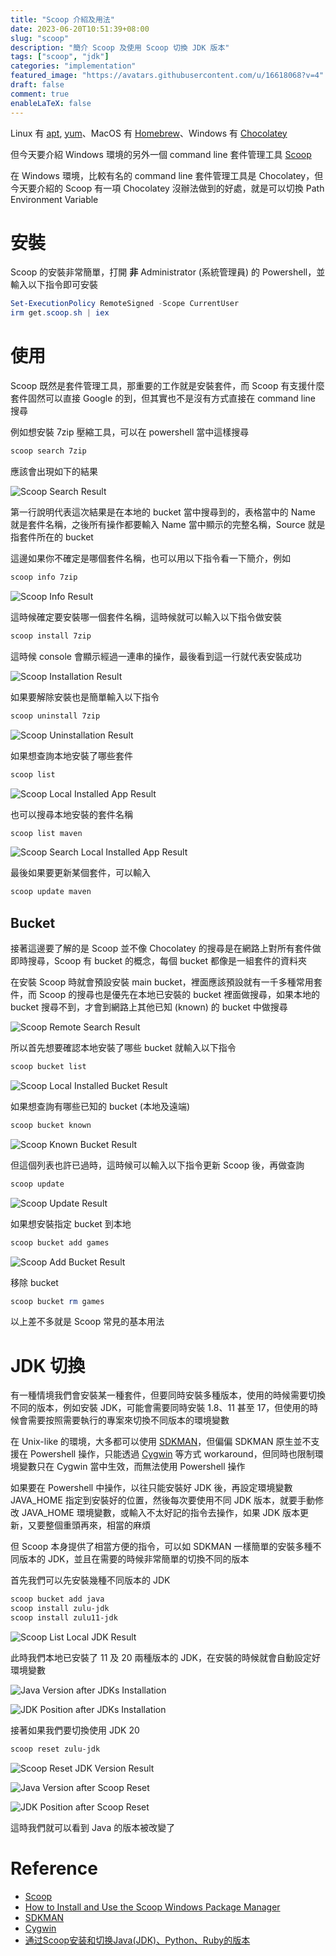 ```yaml
---
title: "Scoop 介紹及用法"
date: 2023-06-20T10:51:39+08:00
slug: "scoop"
description: "簡介 Scoop 及使用 Scoop 切換 JDK 版本"
tags: ["scoop", "jdk"]
categories: "implementation"
featured_image: "https://avatars.githubusercontent.com/u/16618068?v=4"
draft: false
comment: true
enableLaTeX: false
---
```

Linux 有 [apt](https://salsa.debian.org/apt-team/apt), [yum](http://yum.baseurl.org/gitweb/)、MacOS 有 [Homebrew](https://brew.sh/)、Windows 有 [Chocolatey](https://chocolatey.org/)

但今天要介紹 Windows 環境的另外一個 command line 套件管理工具 [Scoop](https://scoop.sh/)

在 Windows 環境，比較有名的 command line 套件管理工具是 Chocolatey，但今天要介紹的 Scoop 有一項 Chocolatey 沒辦法做到的好處，就是可以切換 Path Environment Variable

# 安裝

Scoop 的安裝非常簡單，打開 **非** Administrator (系統管理員) 的 Powershell，並輸入以下指令即可安裝

```powershell
Set-ExecutionPolicy RemoteSigned -Scope CurrentUser
irm get.scoop.sh | iex
```

# 使用

Scoop 既然是套件管理工具，那重要的工作就是安裝套件，而 Scoop 有支援什麼套件固然可以直接 Google 的到，但其實也不是沒有方式直接在 command line 搜尋

例如想安裝 7zip 壓縮工具，可以在 powershell 當中這樣搜尋

```powershell
scoop search 7zip
```

應該會出現如下的結果

![Scoop Search Result](https://res.cloudinary.com/dcvgho2zc/image/upload/v1687230278/Tech%20Blog/Scoop/image-20230620-014307.png)

第一行說明代表這次結果是在本地的 bucket 當中搜尋到的，表格當中的 Name 就是套件名稱，之後所有操作都要輸入 Name 當中顯示的完整名稱，Source 就是指套件所在的 bucket

這邊如果你不確定是哪個套件名稱，也可以用以下指令看一下簡介，例如

```powershell
scoop info 7zip
```

![Scoop Info Result](https://res.cloudinary.com/dcvgho2zc/image/upload/v1687230369/Tech%20Blog/Scoop/image-20230620-014436.png)

這時候確定要安裝哪一個套件名稱，這時候就可以輸入以下指令做安裝

```powershell
scoop install 7zip
```

這時候 console 會顯示經過一連串的操作，最後看到這一行就代表安裝成功

![Scoop Installation Result](https://res.cloudinary.com/dcvgho2zc/image/upload/v1687230433/Tech%20Blog/Scoop/image-20230620-014915.png)

如果要解除安裝也是簡單輸入以下指令

```powershell
scoop uninstall 7zip
```

![Scoop Uninstallation Result](https://res.cloudinary.com/dcvgho2zc/image/upload/v1687230487/Tech%20Blog/Scoop/image-20230620-015010.png)

如果想查詢本地安裝了哪些套件

```powershell
scoop list
```

![Scoop Local Installed App Result](https://res.cloudinary.com/dcvgho2zc/image/upload/v1687230536/Tech%20Blog/Scoop/image-20230620-021418.png)

也可以搜尋本地安裝的套件名稱

```powershell
scoop list maven
```

![Scoop Search Local Installed App Result](https://res.cloudinary.com/dcvgho2zc/image/upload/v1687230599/Tech%20Blog/Scoop/image-20230620-021507.png)

最後如果要更新某個套件，可以輸入

```powershell
scoop update maven
```

## Bucket

接著這邊要了解的是 Scoop 並不像 Chocolatey 的搜尋是在網路上對所有套件做即時搜尋，Scoop 有 bucket 的概念，每個 bucket 都像是一組套件的資料夾

在安裝 Scoop 時就會預設安裝 main bucket，裡面應該預設就有一千多種常用套件，而 Scoop 的搜尋也是優先在本地已安裝的 bucket 裡面做搜尋，如果本地的 bucket 搜尋不到，才會到網路上其他已知 (known) 的 bucket 中做搜尋

![Scoop Remote Search Result](https://res.cloudinary.com/dcvgho2zc/image/upload/v1687230679/Tech%20Blog/Scoop/image-20230620-020010.png)

所以首先想要確認本地安裝了哪些 bucket 就輸入以下指令

```powershell
scoop bucket list
```

![Scoop Local Installed Bucket Result](https://res.cloudinary.com/dcvgho2zc/image/upload/v1687230729/Tech%20Blog/Scoop/image-20230620-015142.png)

如果想查詢有哪些已知的 bucket (本地及遠端)

```powershell
scoop bucket known
```

![Scoop Known Bucket Result](https://res.cloudinary.com/dcvgho2zc/image/upload/v1687230786/Tech%20Blog/Scoop/image-20230620-015400.png)

但這個列表也許已過時，這時候可以輸入以下指令更新 Scoop 後，再做查詢

```powershell
scoop update
```

![Scoop Update Result](https://res.cloudinary.com/dcvgho2zc/image/upload/v1687230834/Tech%20Blog/Scoop/image-20230620-015513.png)

如果想安裝指定 bucket 到本地

```powershell
scoop bucket add games
```

![Scoop Add Bucket Result](https://res.cloudinary.com/dcvgho2zc/image/upload/v1687230885/Tech%20Blog/Scoop/image-20230620-020309.png)

移除 bucket

```powershell
scoop bucket rm games
```

以上差不多就是 Scoop 常見的基本用法

# JDK 切換

有一種情境我們會安裝某一種套件，但要同時安裝多種版本，使用的時候需要切換不同的版本，例如安裝 JDK，可能會需要同時安裝 1.8、11 甚至 17，但使用的時候會需要按照需要執行的專案來切換不同版本的環境變數

在 Unix-like 的環境，大多都可以使用 [SDKMAN](https://sdkman.io/)，但偏偏 SDKMAN 原生並不支援在 Powershell 操作，只能透過 [Cygwin](https://www.cygwin.com/) 等方式 workaround，但同時也限制環境變數只在 Cygwin 當中生效，而無法使用 Powershell 操作

如果要在 Powershell 中操作，以往只能安裝好 JDK 後，再設定環境變數 JAVA_HOME 指定到安裝好的位置，然後每次要使用不同 JDK 版本，就要手動修改 JAVA_HOME 環境變數，或輸入不太好記的指令去操作，如果 JDK 版本更新，又要整個重頭再來，相當的麻煩

但 Scoop 本身提供了相當方便的指令，可以如 SDKMAN 一樣簡單的安裝多種不同版本的 JDK，並且在需要的時候非常簡單的切換不同的版本

首先我們可以先安裝幾種不同版本的 JDK

```powershell
scoop bucket add java
scoop install zulu-jdk
scoop install zulu11-jdk
```

![Scoop List Local JDK Result](https://res.cloudinary.com/dcvgho2zc/image/upload/v1687230995/Tech%20Blog/Scoop/image-20230620-021710.png)

此時我們本地已安裝了 11 及 20 兩種版本的 JDK，在安裝的時候就會自動設定好環境變數

![Java Version after JDKs Installation](https://res.cloudinary.com/dcvgho2zc/image/upload/v1687231043/Tech%20Blog/Scoop/image-20230620-021833.png)

![JDK Position after JDKs Installation](https://res.cloudinary.com/dcvgho2zc/image/upload/v1687231095/Tech%20Blog/Scoop/image-20230620-022019.png)

接著如果我們要切換使用 JDK 20

```powershell
scoop reset zulu-jdk
```

![Scoop Reset JDK Version Result](https://res.cloudinary.com/dcvgho2zc/image/upload/v1687231153/Tech%20Blog/Scoop/image-20230620-022207.png)

![Java Version after Scoop Reset](https://res.cloudinary.com/dcvgho2zc/image/upload/v1687231188/Tech%20Blog/Scoop/image-20230620-022226.png)

![JDK Position after Scoop Reset](https://res.cloudinary.com/dcvgho2zc/image/upload/v1687231222/Tech%20Blog/Scoop/image-20230620-022245.png)

這時我們就可以看到 Java 的版本被改變了

# Reference

- [Scoop](https://scoop.sh/)
- [How to Install and Use the Scoop Windows Package Manager](https://adamtheautomator.com/scoop-windows/)
- [SDKMAN](https://sdkman.io/)
- [Cygwin](https://www.cygwin.com/)
- [通过Scoop安装和切换Java(JDK)、Python、Ruby的版本](https://www.thisfaner.com/p/install-and-switch-versions-of-java-python-ruby-via-scoop/)
